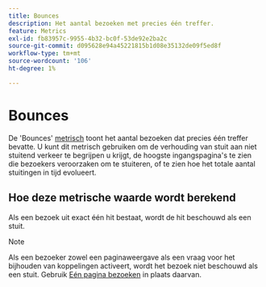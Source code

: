 ```yaml
---
title: Bounces
description: Het aantal bezoeken met precies één treffer.
feature: Metrics
exl-id: fb83957c-9955-4b32-bc0f-53de92e2ba2c
source-git-commit: d095628e94a45221815b1d08e35132de09f5ed8f
workflow-type: tm+mt
source-wordcount: '106'
ht-degree: 1%

---
```


# Bounces

De &#39;Bounces&#39; [metrisch](overview.md) toont het aantal bezoeken dat precies één treffer bevatte. U kunt dit metrisch gebruiken om de verhouding van stuit aan niet stuitend verkeer te begrijpen u krijgt, de hoogste ingangspagina&#39;s te zien die bezoekers veroorzaken om te stuiteren, of te zien hoe het totale aantal stuitingen in tijd evolueert.

## Hoe deze metrische waarde wordt berekend

Als een bezoek uit exact één hit bestaat, wordt de hit beschouwd als een stuit.

>[!NOTE]
>
>Als een bezoeker zowel een paginaweergave als een vraag voor het bijhouden van koppelingen activeert, wordt het bezoek niet beschouwd als een stuit. Gebruik [Eén pagina bezoeken](single-page-visits.md) in plaats daarvan.
